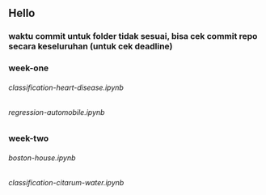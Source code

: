 ## Hello

### waktu commit untuk folder tidak sesuai, bisa cek commit repo secara keseluruhan (untuk cek deadline)

### week-one
###### classification-heart-disease.ipynb
###### regression-automobile.ipynb

### week-two
###### boston-house.ipynb
###### classification-citarum-water.ipynb
